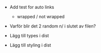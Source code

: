- Add test for auto links
  - wrapped / not wrapped 
- Varför blir det 2 random n/ i slutet av filen?


- Lägg till types i dist
- Lägg till styling i dist